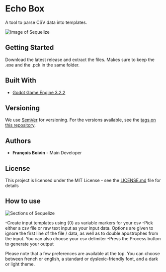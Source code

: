 # Echo Box

A tool to parse CSV data into templates.

![Image of Sequelize](https://github.com/Boivin92/Sequelize/blob/master/TutorialImages/MainScreen.png)

## Getting Started

Download the latest release and extract the files. Makes sure to keep the .exe and the .pck in the same folder.

## Built With

* [Godot Game Engine 3.2.2](https://godotengine.org/download/windows)

## Versioning

We use [SemVer](http://semver.org/) for versioning. For the versions available, see the [tags on this repository](https://github.com/Boivin92/Sequelize/tags). 

## Authors

* **François Boivin** - Main Developer

## License

This project is licensed under the MIT License - see the [LICENSE.md](LICENSE.md) file for details

## How to use

![Sections of Sequelize](https://github.com/Boivin92/Sequelize/blob/master/TutorialImages/Sections.png)

-Create input templates using {0} as variable markers for your csv
-Pick either a csv file or raw text input as your input data. Options are given to ignore the first line of the file / data, as well as to double apostrophes from the input. You can also choose your csv delimiter
-Press the Process button to generate your output

Please note that a few preferences are available at the top. You can choose between french or english, a standard or dyslexic-friendly font, and a dark or light theme. 
